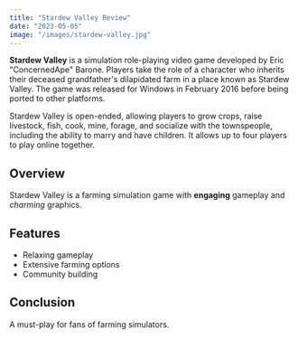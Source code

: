 ```yaml
---
title: "Stardew Valley Review"
date: "2023-05-05"
image: "/images/stardew-valley.jpg"
---
```



__Stardew Valley__ is a simulation role-playing video game developed by Eric "ConcernedApe" Barone. Players take the role of a character who inherits their deceased grandfather's dilapidated farm in a place known as Stardew Valley. The game was released for Windows in February 2016 before being ported to other platforms.

Stardew Valley is open-ended, allowing players to grow crops, raise livestock, fish, cook, mine, forage, and socialize with the townspeople, including the ability to marry and have children. It allows up to four players to play online together.


## Overview

Stardew Valley is a farming simulation game with __engaging__ gameplay and _charming_ graphics.

## Features

- Relaxing gameplay
- Extensive farming options
- Community building

## Conclusion

A must-play for fans of farming simulators.
